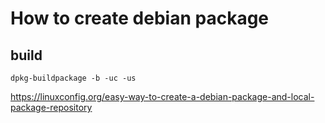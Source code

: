 # How to create debian package


## build

`dpkg-buildpackage -b -uc -us`

https://linuxconfig.org/easy-way-to-create-a-debian-package-and-local-package-repository
